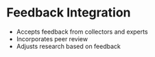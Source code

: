 # Feedback Integration

- Accepts feedback from collectors and experts
- Incorporates peer review
- Adjusts research based on feedback
